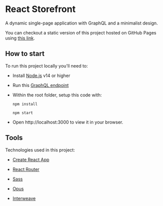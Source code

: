# React Storefront

A dynamic single-page application with GraphQL and a minimalist design.

You can checkout a static version of this project hosted on GitHub Pages using [this link](https://dangm96.github.io/react-storefront/).

## How to start

To run this project locally you'll need to:

- Install [Node.js](https://nodejs.org/) v14 or higher

- Run this [GraphQL endpoint](https://github.com/DanGM96/graphql-endpoint)

- Within the root folder, setup this code with:

  `npm install`

  `npm start`

- Open http://localhost:3000 to view it in your browser.


## Tools

Technologies used in this project:

- [Create React App](https://github.com/facebook/create-react-app)

- [React Router](https://github.com/remix-run/react-router)

- [Sass](https://github.com/sass/dart-sass)

- [Opus](https://github.com/tilework/opus)

- [Interweave](https://github.com/milesj/interweave)

